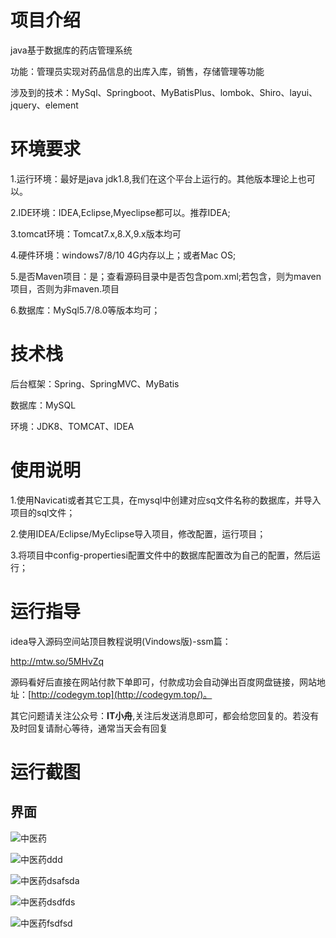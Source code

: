 # 项目介绍

java基于数据库的药店管理系统 

功能：管理员实现对药品信息的出库入库，销售，存储管理等功能

涉及到的技术：MySql、Springboot、MyBatisPlus、lombok、Shiro、layui、jquery、element

# 环境要求

1.运行环境：最好是java jdk1.8,我们在这个平台上运行的。其他版本理论上也可以。 

2.IDE环境：IDEA,Eclipse,Myeclipse都可以。推荐IDEA; 

3.tomcat环境：Tomcat7.x,8.X,9.x版本均可 

4.硬件环境：windows7/8/10 4G内存以上；或者Mac OS; 

5.是否Maven项目：是；查看源码目录中是否包含pom.xml;若包含，则为maven项目，否则为非maven.项目 

6.数据库：MySql5.7/8.0等版本均可；

# 技术栈

后台框架：Spring、SpringMVC、MyBatis

数据库：MySQL

环境：JDK8、TOMCAT、IDEA

# 使用说明

1.使用Navicati或者其它工具，在mysql中创建对应sq文件名称的数据库，并导入项目的sql文件； 

2.使用IDEA/Eclipse/MyEclipse导入项目，修改配置，运行项目； 

3.将项目中config-propertiesi配置文件中的数据库配置改为自己的配置，然后运行；

# 运行指导

idea导入源码空间站顶目教程说明(Vindows版)-ssm篇：

http://mtw.so/5MHvZq 

源码看好后直接在网站付款下单即可，付款成功会自动弹出百度网盘链接，网站地址：[http://codegym.top](http://codegym.top/)。 

其它问题请关注公众号：**IT小舟**,关注后发送消息即可，都会给您回复的。若没有及时回复请耐心等待，通常当天会有回复

# 运行截图

## 界面

![中医药](https://gulimallcativen.oss-cn-shenzhen.aliyuncs.com/bishe/%E4%B8%AD%E5%8C%BB%E8%8D%AF.png)

![中医药ddd](https://gulimallcativen.oss-cn-shenzhen.aliyuncs.com/bishe/%E4%B8%AD%E5%8C%BB%E8%8D%AFddd.jpg)

![中医药dsafsda](https://gulimallcativen.oss-cn-shenzhen.aliyuncs.com/bishe/%E4%B8%AD%E5%8C%BB%E8%8D%AFdsafsda.jpg)

![中医药dsdfds](https://gulimallcativen.oss-cn-shenzhen.aliyuncs.com/bishe/%E4%B8%AD%E5%8C%BB%E8%8D%AFdsdfds.jpg)

![中医药fsdfsd](https://gulimallcativen.oss-cn-shenzhen.aliyuncs.com/bishe/%E4%B8%AD%E5%8C%BB%E8%8D%AFfsdfsd.jpg)
